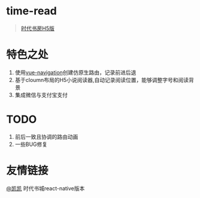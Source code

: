# time-read

> [时代书房H5版](http:www.apgbook.com/timeread/#/)

# 特色之处
1. 使用[vue-navigation](https://github.com/zack24q/vue-navigation)创建仿原生路由，记录前进后退
2. 基于cloumn布局的H5小说阅读器,自动记录阅读位置，能够调整字号和阅读背景
3. 集成微信与支付宝支付

# TODO
1. 前后一致且协调的路由动画
2. 一些BUG修复

# 友情链接
[@凯凯](https://github.com/zhouyingkai1/apgbook) 时代书城react-native版本

